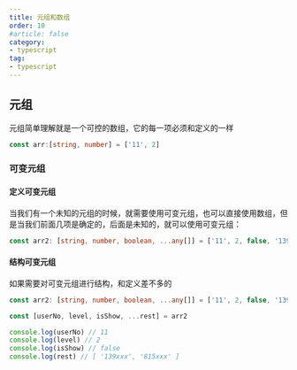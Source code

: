 ```yaml
---
title: 元组和数组
order: 10
#article: false
category:
- typescript
tag:
- typescript
---
```


## 元组

元组简单理解就是一个可控的数组，它的每一项必须和定义的一样

```ts
const arr:[string, number] = ['11', 2]
```

### 可变元组

#### 定义可变元组
当我们有一个未知的元组的时候，就需要使用可变元组，也可以直接使用数组，但是当我们前面几项是确定的，后面是未知的，就可以使用可变元组：

```ts
const arr2: [string, number, boolean, ...any[]] = ['11', 2, false, '139xxx', '815xxx']
```

#### 结构可变元组

如果需要对可变元组进行结构，和定义差不多的

```ts
const arr2: [string, number, boolean, ...any[]] = ['11', 2, false, '139xxx', '815xxx']

const [userNo, level, isShow, ...rest] = arr2

console.log(userNo) // 11
console.log(level) // 2
console.log(isShow) // false
console.log(rest) // [ '139xxx', '815xxx' ]
```